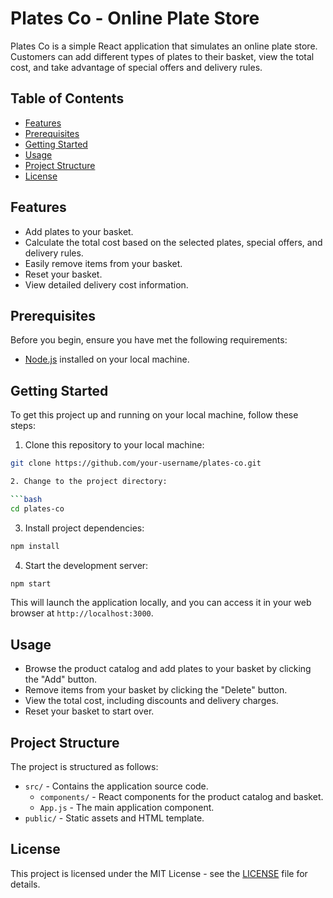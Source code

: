 # Plates Co - Online Plate Store

Plates Co is a simple React application that simulates an online plate store. Customers can add different types of plates to their basket, view the total cost, and take advantage of special offers and delivery rules.

## Table of Contents

- [Features](#features)
- [Prerequisites](#prerequisites)
- [Getting Started](#getting-started)
- [Usage](#usage)
- [Project Structure](#project-structure)
- [License](#license)

## Features

- Add plates to your basket.
- Calculate the total cost based on the selected plates, special offers, and delivery rules.
- Easily remove items from your basket.
- Reset your basket.
- View detailed delivery cost information.

## Prerequisites

Before you begin, ensure you have met the following requirements:

- [Node.js](https://nodejs.org/) installed on your local machine.

## Getting Started

To get this project up and running on your local machine, follow these steps:

1. Clone this repository to your local machine:

```bash
git clone https://github.com/your-username/plates-co.git

2. Change to the project directory:

```bash
cd plates-co
```

3. Install project dependencies:

```bash
npm install
```

4. Start the development server:

```bash
npm start
```

This will launch the application locally, and you can access it in your web browser at `http://localhost:3000`.

## Usage

- Browse the product catalog and add plates to your basket by clicking the "Add" button.
- Remove items from your basket by clicking the "Delete" button.
- View the total cost, including discounts and delivery charges.
- Reset your basket to start over.

## Project Structure

The project is structured as follows:

- `src/` - Contains the application source code.
  - `components/` - React components for the product catalog and basket.
  - `App.js` - The main application component.
- `public/` - Static assets and HTML template.

## License

This project is licensed under the MIT License - see the [LICENSE](LICENSE) file for details.
```
